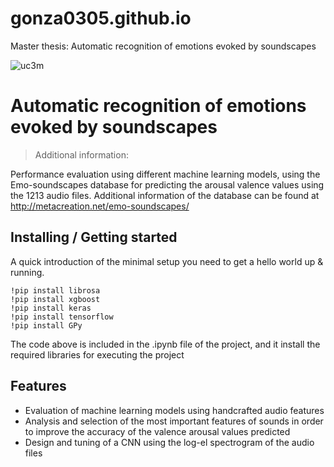 # gonza0305.github.io

Master thesis:
Automatic recognition of emotions evoked by soundscapes

![uc3m](http://materplat.org/wp-content/uploads/LogoUC3M.jpg)

# Automatic recognition of emotions evoked by soundscapes
> Additional information:

Performance evaluation using different machine learning models, using the Emo-soundscapes database for predicting the arousal valence values using the 1213 audio files. Additional information of the database can be found at http://metacreation.net/emo-soundscapes/

## Installing / Getting started

A quick introduction of the minimal setup you need to get a hello world up &
running.

```shell
!pip install librosa
!pip install xgboost
!pip install keras
!pip install tensorflow
!pip install GPy 
```

The code above is included in the .ipynb file of the project, and it install the required libraries for executing the project


## Features

* Evaluation of machine learning models using handcrafted audio features
* Analysis and selection of the most important features of sounds in order to improve the accuracy of the valence arousal values predicted
* Design and tuning of a CNN using the log-el spectrogram of the audio files


